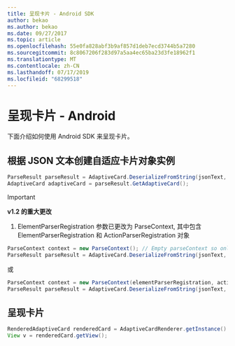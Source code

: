```yaml
---
title: 呈现卡片 - Android SDK
author: bekao
ms.author: bekao
ms.date: 09/27/2017
ms.topic: article
ms.openlocfilehash: 55e0fa828abf3b9af857d1deb7ecd3744b5a7280
ms.sourcegitcommit: 8c8067206f283d97a5aa4ec65ba23d3fe18962f1
ms.translationtype: MT
ms.contentlocale: zh-CN
ms.lasthandoff: 07/17/2019
ms.locfileid: "68299518"
---
```

# <a name="render-a-card---android"></a>呈现卡片 - Android

下面介绍如何使用 Android SDK 来呈现卡片。

## <a name="create-adaptive-card-object-instance-from-json-text"></a>根据 JSON 文本创建自适应卡片对象实例

```java
ParseResult parseResult = AdaptiveCard.DeserializeFromString(jsonText, AdaptiveCardRenderer.VERSION, elementParserRegistration);
AdaptiveCard adaptiveCard = parseResult.GetAdaptiveCard();
```
> [!IMPORTANT]
> **v1.2 的重大更改**
> 

1. ElementParserRegistration 参数已更改为 ParseContext, 其中包含 ElementParserRegistration 和 ActionParserRegistration 对象

```java
ParseContext context = new ParseContext(); // Empty parseContext so only known elements up to v1.2 will be parsed
ParseResult parseResult = AdaptiveCard.DeserializeFromString(jsonText, AdaptiveCardRenderer.VERSION, context);
```

或

```java
ParseContext context = new ParseContext(elementParserRegistration, actionParserRegistration);
ParseResult parseResult = AdaptiveCard.DeserializeFromString(jsonText, AdaptiveCardRenderer.VERSION, context);
```

## <a name="render-a-card"></a>呈现卡片

```java
RenderedAdaptiveCard renderedCard = AdaptiveCardRenderer.getInstance().render(context, fragmentManager, adaptiveCard, cardActionHandler, hostConfig);
View v = renderedCard.getView();
```
